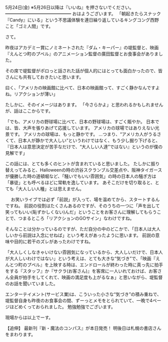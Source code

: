 5月24日(金) ※5月26日以降は『いいね』を押さないでください。
━━━━━━━━━━━━━━━
おはようございます。
「朝起きたらスナック『Candy』にいる」という不思議体験を連日繰り返しているキングコング西野こと「ゴミ人間」です。

さて。

昨夜はアカデミー賞にノミネートされた『ダム・キーパー』の堤監督と、映画『えんとつ町のプペル』のアニメーション監督の廣田監督とお食事会がありました。

その席で堤監督がポロっと話された話が個人的にはとっても面白かったので、皆さんにも共有しておきたいと思います。

曰く、「アメリカの映画館に比べて、日本の映画館って、すごく静かなんですよね。リアクションが薄い」

たしかに、そのイメージはあります。
「今さらかよ」と思われるかもしれませんが、話はここからです。

「でも、アメリカの野球場に比べて、日本の野球場は、すごく賑やか。
日本では、皆、大声を張りあげて応援しています。
アメリカの球場ではありえない光景です。
アメリカの球場は、もっと静かです。
…つまり、“アメリカ人がうるさくて、日本人が静かで大人しい”というわけではなく、もう少し掘り下げると、『日本人は意思決定が苦手なだけで、“大人しい人達”ではない』というのが僕の見解です」

この話には、とても多くのヒントが含まれていると思いました。
たしかに振り替えってみると、Halloweenの時の渋谷スクランブル交差点や、阪神タイガースが優勝した時の道頓堀など、「騒いでもいい雰囲気」の時の日本人の騒ぎ方は「暴徒」とも呼べるほどに常軌を逸しています。
あそこだけを切り取ると、とても「大人しい人種」とは思えません。

　
お笑いライブでは必ず「前説」が入って、場を温めてから、スタートするんですね。
前説の役割はたくさんあるのですが、そのうちの一つに「声を出して笑ってもいい(恥ずかしくない)んだ」ということをお客さんに理解してもらうことで、つまるところ「リアクションのGOサイン」なわけですね。

そんなことは分かっているのですが、ただ自分の中のどこかで、「日本人は大人しいから前説は入念にせねば」という考えがあったように思います。
前説の意味や目的に若干のズレがあったわけですね。

「大人しくしなきゃいけない雰囲気になっているから、大人しいだけで、日本人が大人しいわけではない」という考えは、とても大きな“気づき”で、「映画『えんとつ町のプペル』を上映する時は、エンドロールが終わった時に真っ先に拍手をする『スタッフ』か『サクラ(お客さん)』を客席に一人いれておけば、お客さん全員が拍手をしてくれて、映画の満足度も上がるなぁ」と思いながら、堤監督のお話を聞いていました。

エンターテイメント(サービス業)は、こういった小さな“気づき”の積み重ねで、堤監督自身も昨夜のお食事会の間、ずーっとメモをとられていて、一晩で4ページほどめくっておられました。
勉強勉強でございます。

現場からは以上でーす。

【追伸】
最新刊『新・魔法のコンパス』が本日発売！
明後日は札幌の書店さんをまわります。
